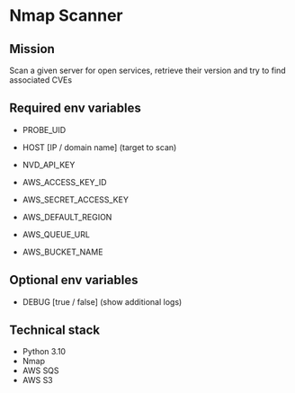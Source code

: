 # Nmap Scanner

## Mission

Scan a given server for open services, retrieve their version and try to find associated CVEs

## Required env variables

- PROBE_UID
- HOST [IP / domain name] (target to scan)
- NVD_API_KEY
  
- AWS_ACCESS_KEY_ID
- AWS_SECRET_ACCESS_KEY
- AWS_DEFAULT_REGION
- AWS_QUEUE_URL
- AWS_BUCKET_NAME

## Optional env variables

- DEBUG [true / false] (show additional logs)

## Technical stack
- Python 3.10
- Nmap
- AWS SQS
- AWS S3
